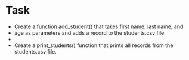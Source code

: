 # Task

- Create a function add_student() that takes first name, last name, and 
- age as parameters and adds a record to the students.csv file.
-
- Create a print_students() function that prints all records from the students.csv file.